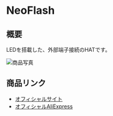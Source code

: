 # NeoFlash

## 概要

LEDを搭載した、外部端子接続のHATです。

![商品写真](https://cdn.shopify.com/s/files/1/0056/7689/2250/products/1_6a3b803c-2b36-4c7e-9024-d60c6b4c62f3_200x200.jpg)

## 商品リンク

- [オフィシャルサイト](https://m5stack.com/products/m5stickc-neofalsh-hat)
- [オフィシャルAliExpress](https://www.aliexpress.com/item/4000134425935.html)
